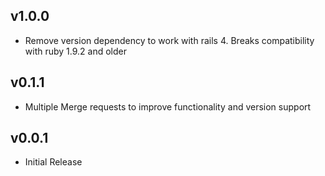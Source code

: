 ## v1.0.0

* Remove version dependency to work with rails 4. Breaks compatibility with ruby 1.9.2 and older

## v0.1.1

* Multiple Merge requests to improve functionality and version support

## v0.0.1

* Initial Release
